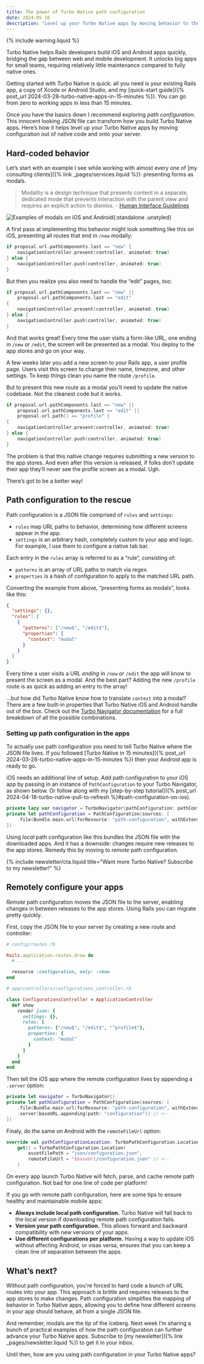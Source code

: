 ```yaml
---
title: The power of Turbo Native path configuration
date: 2024-05-16
description: "Level up your Turbo Native apps by moving behavior to the server with remote path configuration."
---
```


{% include warning.liquid %}

Turbo Native helps Rails developers build iOS and Android apps quickly, bridging the gap between web and mobile development. It unlocks big apps for small teams, requiring relatively little maintenance compared to fully native ones.

Getting started with Turbo Native is quick: all you need is your existing Rails app, a copy of Xcode or Android Studio, and my [quick-start guide]({% post_url 2024-03-28-turbo-native-apps-in-15-minutes %}). You can go from zero to working apps in less than 15 minutes.

Once you have the basics down I recommend exploring *path configuration*. This innocent looking JSON file can transform how you build Turbo Native apps. Here’s how it helps level up your Turbo Native apps by moving configuration out of native code and onto your server.

## Hard-coded behavior

Let’s start with an example I see while working with almost every one of [my consulting clients]({% link _pages/services.liquid %}): presenting forms as modals.

> Modality is a design technique that presents content in a separate, dedicated mode that prevents interaction with the parent view and requires an explicit action to dismiss. - [Human Interface Guidelines](https://developer.apple.com/design/human-interface-guidelines/modality)

![Examples of modals on iOS and Android](/assets/images/turbo-native-path-configuration/modal-examples.png){:standalone .unstyled}

A first pass at implementing this behavior might look something like this on iOS, presenting all routes that end in `/new` modally:

```swift
if proposal.url.pathComponents.last == "new" {
    navigationController.present(controller, animated: true)
} else {
    navigationController.push(controller, animated: true)
}
```

But then you realize you also need to handle the “edit” pages, too:

```swift
if proposal.url.pathComponents.last == "new" ||
    proposal.url.pathComponents.last == "edit"
{
    navigationController.present(controller, animated: true)
} else {
    navigationController.push(controller, animated: true)
}
```

And that works great! Every time the user visits a form-like URL, one ending in `/new` or `/edit`, the screen will be presented as a modal. You deploy to the app stores and go on your way.

A few weeks later you add a new screen to your Rails app, a user profile page. Users visit this screen to change their name, timezone, and other settings. To keep things clean you name the route `/profile`.

But to present this new route as a modal you’ll need to update the native codebase. Not the cleanest code but it works.

```swift
if proposal.url.pathComponents.last == "new" ||
    proposal.url.pathComponents.last == "edit" ||
    proposal.url.path() == "profile" {
{
    navigationController.present(controller, animated: true)
} else {
    navigationController.push(controller, animated: true)
}
```

The problem is that this native change requires submitting a new version to the app stores. And even after this version is released, if folks don’t update their app they’ll never see the profile screen as a modal. Ugh.

There’s got to be a better way!

## Path configuration to the rescue

Path configuration is a JSON file comprised of `rules` and `settings`:

- `rules` map URL paths to behavior, determining how different screens appear in the app.
- `settings` is an arbitrary hash, completely custom to your app and logic. For example, I use them to configure a native tab bar.

Each entry in the `rules` array is referred to as a “rule”, consisting of:

- `patterns` is an array of URL paths to match via regex.
- `properties` is a hash of configuration to apply to the matched URL path.

Converting the example from above, “presenting forms as modals”, looks like this:

```json
{
  "settings": {},
  "rules": [
    {
      "patterns": ["/new$", "/edit$"],
      "properties": {
        "context": "modal"
      }
    }
  ]
}
```

Every time a user visits a URL *ending* in `/new` or `/edit` the app will know to present the screen as a modal. And the best part? Adding the new `/profile` route is as quick as adding an entry to the array!

...but how did Turbo Native *know* how to translate `context` into a modal? There are a few built-in properties that Turbo Native iOS and Android handle out of the box. Check out the [Turbo Navigator documentation](https://github.com/hotwired/turbo-ios/blob/turbo-navigator/Docs/TurboNavigator.md) for a full breakdown of all the possible combinations.

### Setting up path configuration in the apps

To actually *use* path configuration you need to tell Turbo Native where the JSON file lives. If you followed [Turbo Native in 15 minutes]({% post_url 2024-03-28-turbo-native-apps-in-15-minutes %}) then your Android app is ready to go.

iOS needs an additional line of setup. Add path configuration to your iOS app by passing in an instance of `PathConfiguration` to your Turbo Navigator, as shown below. Or follow along with my [step-by-step tutorial]({% post_url 2024-04-18-turbo-native-pull-to-refresh %}#path-configuration-on-ios).

```swift
private lazy var navigator = TurboNavigator(pathConfiguration: pathConfiguration)
private let pathConfiguration = PathConfiguration(sources: [
    .file(Bundle.main.url(forResource: "path-configuration", withExtension: "json")!)
])
```

Using *local* path configuration like this bundles the JSON file with the downloaded apps. And it has a downside: changes require new releases to the app stores. Remedy this by moving to *remote* path configuration.

{% include newsletter/cta.liquid title="Want more Turbo Native? <span class='block sm:inline'>Subscribe to my newsletter!</span>" %}

## Remotely configure your apps

*Remote* path configuration moves the JSON file to the server, enabling changes in between releases to the app stores. Using Rails you can migrate pretty quickly.

First, copy the JSON file to your server by creating a new route and controller:

```ruby
# config/routes.rb

Rails.application.routes.draw do
  # ...

  resource :configuration, only: :show
end
```

```ruby
# app/controllers/configurations_controller.rb

class ConfigurationsController < ApplicationController
  def show
    render json: {
      settings: {},
      rules: [
        patterns: ["/new$", "/edit$", "^profile$"],
        properties: {
          context: "modal"
        }
      ]
    }
  end
end
```

Then tell the iOS app where the remote configuration lives by appending a `.server` option:

```swift
private let navigator = TurboNavigator()
private let pathConfiguration = PathConfiguration(sources: [
    .file(Bundle.main.url(forResource: "path-configuration", withExtension: "json")!),
    .server(baseURL.appending(path: "configuration")) // <--
])
```

Finaly, do the same on Android with the `remoteFileUrl` option:

```kotlin
override val pathConfigurationLocation: TurboPathConfiguration.Location
    get() = TurboPathConfiguration.Location(
        assetFilePath = "json/configuration.json",
        remoteFileUrl = "$baseUrl/configuration.json" // <--
    )
```

On every app launch Turbo Native will fetch, parse, and cache remote path configuration. Not bad for one line of code per platform!

If you go with remote path configuration, here are some tips to ensure healthy and maintainable mobile apps:

- **Always include local path configuration.** Turbo Native will fall back to the local version if downloading remote path configuration fails.
- **Version your path configuration.** This allows forward and backward compatibility with new versions of your apps.
- **Use different configurations per platform.** Having a way to update iOS without affecting Android, or visas versa, ensures that you can keep a clean line of separation between the apps.

## What’s next?

Without path configuration, you're forced to hard code a bunch of URL routes into your app. This approach is brittle and requires releases to the app stores to make changes. Path configuration simplifies the mapping of behavior in Turbo Native apps, allowing you to define how different screens in your app should behave, all from a single JSON file.

And remember, modals are the tip of the iceberg. Next week I’m sharing a bunch of practical examples of how the path configuration can further advance your Turbo Native apps. Subscribe to [my newsletter]({% link _pages/newsletter.liquid %}) to get it in your inbox.

Until then, how are you using path configuration in your Turbo Native apps?
